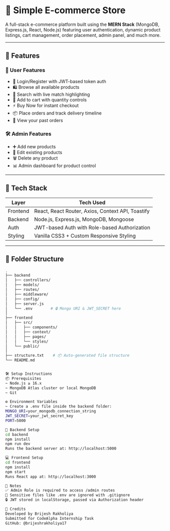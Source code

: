 # 🛒 Simple E-commerce Store

A full-stack e-commerce platform built using the **MERN Stack** (MongoDB, Express.js, React, Node.js) featuring user authentication, dynamic product listings, cart management, order placement, admin panel, and much more.

---

## 🚀 Features

### 👤 User Features
- 🔐 Login/Register with JWT-based token auth
- 🛍️ Browse all available products
- 🔎 Search with live match highlighting
- 🛒 Add to cart with quantity controls
- ⚡ Buy Now for instant checkout
- 📦 Place orders and track delivery timeline
- 🧾 View your past orders

### 🛠️ Admin Features
- ➕ Add new products
- 📝 Edit existing products
- 🗑️ Delete any product
- 📊 Admin dashboard for product control

---

## 🧩 Tech Stack

| Layer     | Tech Used                                          |
|-----------|----------------------------------------------------|
| Frontend  | React, React Router, Axios, Context API, Toastify  |
| Backend   | Node.js, Express.js, MongoDB, Mongoose             |
| Auth      | JWT-based Auth with Role-based Authorization       |
| Styling   | Vanilla CSS3 + Custom Responsive Styling           |

---

## 📁 Folder Structure

```bash
.
├── backend
│   ├── controllers/
│   ├── models/
│   ├── routes/
│   ├── middleware/
│   ├── config/
│   ├── server.js
│   └── .env        # 🔒 Mongo URI & JWT_SECRET here
│
├── frontend
│   ├── src/
│   │   ├── components/
│   │   ├── context/
│   │   ├── pages/
│   │   └── styles/
│   └── public/
│
├── structure.txt    # 📦 Auto-generated file structure
└── README.md


🛠️ Setup Instructions
📦 Prerequisites
~ Node.js ≥ 16.x
~ MongoDB Atlas cluster or local MongoDB
~ Git

⚙️ Environment Variables
~ Create a .env file inside the backend folder:
MONGO_URI=your_mongodb_connection_string
JWT_SECRET=your_jwt_secret_key
PORT=5000

🔧 Backend Setup
cd backend
npm install
npm run dev
Runs the backend server at: http://localhost:5000

💻 Frontend Setup
cd frontend
npm install
npm start
Runs React app at: http://localhost:3000

📌 Notes
✅ Admin Role is required to access /admin routes
🛑 Sensitive files like .env are ignored with .gitignore
🔒 JWT stored in localStorage, passed via Authorization header

🧠 Credits
Developed by Brijesh Rakholiya
Submitted for CodeAlpha Internship Task
GitHub: @brijeshrakholiya17

